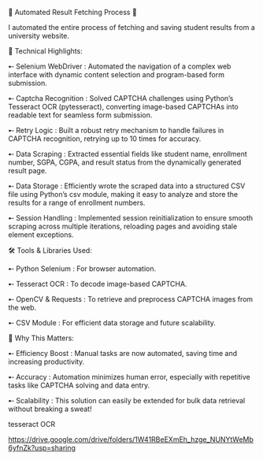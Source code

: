 🚀 Automated Result Fetching Process  🚀


I automated the entire process of fetching and saving student results from a university website. 


🔧 Technical Highlights:

➸ Selenium WebDriver : Automated the navigation of a complex web interface with dynamic content selection and program-based form submission.

➸ Captcha Recognition : Solved CAPTCHA challenges using Python’s Tesseract OCR (pytesseract), converting image-based CAPTCHAs into readable text for seamless form submission.

➸ Retry Logic : Built a robust retry mechanism to handle failures in CAPTCHA recognition, retrying up to 10 times for accuracy.

➸ Data Scraping : Extracted essential fields like student name, enrollment number, SGPA, CGPA, and result status from the dynamically generated result page.

➸ Data Storage : Efficiently wrote the scraped data into a structured CSV file using Python’s csv module, making it easy to analyze and store the results for a range of enrollment numbers.

➸ Session Handling : Implemented session reinitialization to ensure smooth scraping across multiple iterations, reloading pages and avoiding stale element exceptions.


🛠 Tools & Libraries Used:


➸ Python Selenium : For browser automation.

➸ Tesseract OCR : To decode image-based CAPTCHA.

➸ OpenCV & Requests : To retrieve and preprocess CAPTCHA images from the web.

➸ CSV Module : For efficient data storage and future scalability.


🔎 Why This Matters:


➸ Efficiency Boost : Manual tasks are now automated, saving time and increasing productivity.

➸ Accuracy : Automation minimizes human error, especially with repetitive tasks like CAPTCHA solving and data entry.

➸ Scalability : This solution can easily be extended for bulk data retrieval without breaking a sweat!


tesseract OCR

https://drive.google.com/drive/folders/1W41RBeEXmEh_hzge_NUNYtWeMb6yfnZk?usp=sharing
